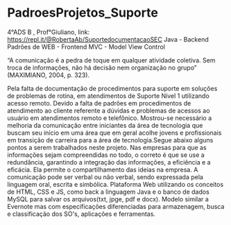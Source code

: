 # PadroesProjetos_Suporte

4°ADS B , Prof°Giuliano, 
link: https://repl.it/@RobertaAb/SuportedocumentacaoSEC
Java - Backend
Padrões de WEB - Frontend
MVC - Model View Control


  “A comunicação é a pedra de toque em qualquer atividade coletiva. Sem troca de informações, não há decisão nem organização no grupo” (MAXIMIANO, 2004, p. 323). 

  Pela falta de documentação de procedimentos para suporte em soluções de problemas de rotina, em atendimentos de Suporte Nível 1 utilizando acesso remoto.
  Devido a falta de padrões em procedimentos de atendimento ao cliente referente a dúvidas e problemas de acessos ao usuário em atendimentos remoto e telefônico.
  Mostrou-se necessário a melhoria da comunicação entre iniciantes  da área de tecnologia que buscam seu início em uma área que em geral acolhe jovens e profissionais  em transição de carreira para a área de tecnologia.Segue abaixo alguns pontos a serem trabalhados neste projeto.
  Nas empresas para que as informações sejam compreendidas no todo, o correto é que se use a redundância, garantindo a integração das informações, a eficiência e a eficácia. Ela permite o compartilhamento das ideias na empresa. A comunicação pode ser verbal ou não verbal, sendo expressada pela linguagem oral, escrita e simbólica.
  Plataforma Web  utilizando os conceitos de HTML, CSS e JS, como back a linguagem Java e o banco de dados MySQL para salvar os arquivos(txt, jpge, pdf e docx).
  Modelo similar a Evernote mas com especificações diferenciadas para armazenagem, busca e classificação dos SO's, aplicações e ferramentas.
